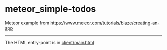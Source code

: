 # meteor_simple-todos
Meteor example from https://www.meteor.com/tutorials/blaze/creating-an-app

---
The HTML entry-point is in [client/main.html](client/main.html)
